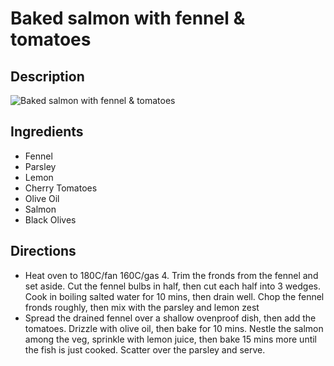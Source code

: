 # Baked salmon with fennel & tomatoes

## Description
![Baked salmon with fennel & tomatoes](https://www.themealdb.com/images/media/meals/1548772327.jpg "Baked salmon with fennel & tomatoes")

## Ingredients
- Fennel
- Parsley
- Lemon
- Cherry Tomatoes
- Olive Oil
- Salmon
- Black Olives

## Directions
- Heat oven to 180C/fan 160C/gas 4. Trim the fronds from the fennel and set aside. Cut the fennel bulbs in half, then cut each half into 3 wedges. Cook in boiling salted water for 10 mins, then drain well. Chop the fennel fronds roughly, then mix with the parsley and lemon zest
- Spread the drained fennel over a shallow ovenproof dish, then add the tomatoes. Drizzle with olive oil, then bake for 10 mins. Nestle the salmon among the veg, sprinkle with lemon juice, then bake 15 mins more until the fish is just cooked. Scatter over the parsley and serve.
